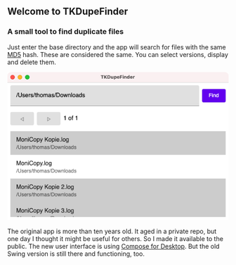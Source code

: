 ## Welcome to TKDupeFinder
### A small tool to find duplicate files

Just enter the base directory and the app will search for files with the same [MD5](https://en.wikipedia.org/wiki/MD5) hash. These are considered the same. You can select versions, display and delete them. 

![Screenshot of the main window](./screenshots/2020-12-02.png)

The original app is more than ten years old. It aged in a private repo, but one day I thought it might be useful for others. So I made it available to the public. The new user interface is using [Compose for Desktop](https://github.com/JetBrains/compose-jb). But the old Swing version is still there and functioning, too.